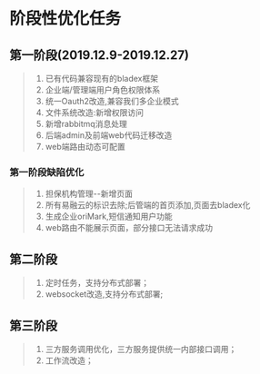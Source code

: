 # 阶段性优化任务

## 第一阶段(2019.12.9-2019.12.27)
> 1. 已有代码兼容现有的bladex框架
> 2. 企业端/管理端用户角色权限体系
> 3. 统一Oauth2改造,兼容我们多企业模式
> 4. 文件系统改造:新增权限访问
> 4. 新增rabbitmq消息处理
> 5. 后端admin及前端web代码迁移改造
> 6. web端路由动态可配置

### 第一阶段缺陷优化
> 1. 担保机构管理--新增页面
> 2. 所有易融云的标识去除;后管端的首页添加,页面去bladex化
> 3. 生成企业oriMark,短信通知用户功能
> 4. web路由不能展示页面，部分接口无法请求成功

## 第二阶段
> 1. 定时任务，支持分布式部署；
> 2. websocket改造,支持分布式部署;

## 第三阶段
> 1. 三方服务调用优化，三方服务提供统一内部接口调用；
> 2. 工作流改造；

